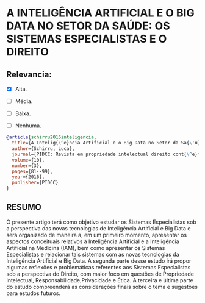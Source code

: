 	
# A INTELIGÊNCIA ARTIFICIAL E O BIG DATA NO SETOR DA SAÚDE: OS SISTEMAS ESPECIALISTAS E O DIREITO

## Relevancia: 
- [x] Alta.
- [ ] Média.
- [ ] Baixa.
- [ ] Nenhuma.


```bibtex
@article{schirru2016inteligencia,
  title={A Intelig{\^e}ncia Artificial e o Big Data no Setor da Sa{\'u}de:: Os Sistemas Especialistas e o Direito.},
  author={Schirru, Luca},
  journal={PIDCC: Revista em propriedade intelectual direito cont{\^e}mporaneo},
  volume={10},
  number={3},
  pages={81--99},
  year={2016},
  publisher={PIDCC}
}
```

## RESUMO
O presente artigo terá como objetivo estudar os Sistemas Especialistas sob a perspectiva das novas tecnologias de Inteligência Artificial e Big Data e será organizado de maneira a, em um primeiro momento, apresentar os aspectos conceituais relativos à Inteligência Artificial e a Inteligência Artificial na Medicina (IAM), bem como apresentar os Sistemas Especialistas e relacionar tais sistemas com as novas tecnologias da Inteligência Artificial e Big Data. A segunda parte desse estudo irá propor algumas reflexões e problemáticas referentes aos Sistemas Especialistas sob a perspectiva do Direito, com maior foco em questões de Propriedade Intelectual, Responsabilidade,Privacidade e Ética. A terceira e última parte do estudo compreenderá as considerações finais sobre o tema e sugestões para estudos futuros. 